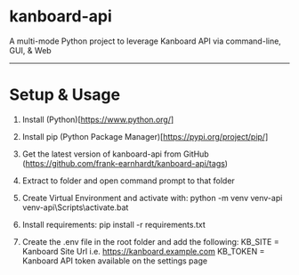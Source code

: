 # kanboard-api
A multi-mode Python project to leverage Kanboard API via command-line, GUI, &amp; Web

---

# Setup & Usage
1. Install (Python)[https://www.python.org/]

2. Install pip (Python Package Manager)[https://pypi.org/project/pip/]

3. Get the latest version of kanboard-api from GitHub (https://github.com/frank-earnhardt/kanboard-api/tags)

4. Extract to folder and open command prompt to that folder

5. Create Virtual Environment and activate with:
    python -m venv venv-api
    venv-api\Scripts\activate.bat

6. Install requirements:
    pip install -r requirements.txt

7. Create the .env file in the root folder and add the following:
   KB_SITE = Kanboard Site Url i.e. https://kanboard.example.com
   KB_TOKEN = Kanboard API token available on the settings page


